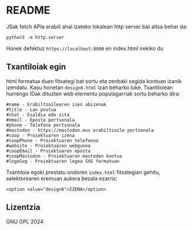 # README

JSak fetch APIa erabili ahal izateko lokalean http server bat altsa behar da:

```
python3 -m http.server
```

Honek defektuz `https://localhost:8000` en index.html irekiko du

## Txantiloiak egin

html formatua duen fitxategi bat sortu eta zenbaki segida kontuan izanik izendatu. Kasu honetan `design6.html` izan beharko luke.
Txantiloiean hurrengo IDak dituzten web elementu populagarriak sortu beharko dira:

```
#name - Erabiltzailearen izen abizenak
#title - Lan postua
#chat - Esaldia edo zita
#email - Eposta pertsonala
#phone - Telefono pertsonala
#mastodon - https://mastodon.eus erabiltzaile pertsonala
#coop - Proiektuaren izena
#coopPhone - Proiektuaren telefonoa
#website - Proiektuaren webgunea
#coopEmail - Proiektuaren eposta
#coopMastodon - Proiektuaren mastodon kontua
#logoSvg - Proiektuaren logoa SVG formatuan
```

Txantiloia egoki prestatu ondoren `index.html` fitxategian gehitu, selektorearen eremuan aukera bezala ezarriz:

```
<option value="design6">IZENA</option>
```

## Lizentzia

GNU GPL 2024
